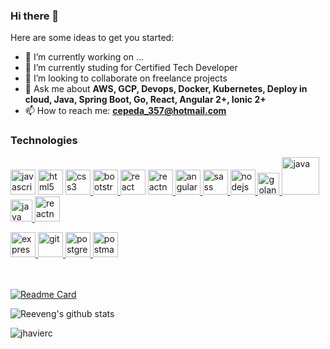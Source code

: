 ### Hi there 👋


Here are some ideas to get you started:

- 🔭 I’m currently working on ...
- 🌱 I’m currently studing for Certified Tech Developer
- 👯 I’m looking to collaborate on freelance projects
- 💬 Ask me about **AWS, GCP, Devops, Docker, Kubernetes, Deploy in cloud, Java, Spring Boot, Go, React, Angular 2+, Ionic 2+**
- 📫 How to reach me: **cepeda_357@hotmail.com**

<!--
<h3 align="left">Connect with me:</h3>
<p align="left">
<a href="https://www.linkedin.com/in/vmvaldez/" target="_blank"><img align="center" src="https://cdn.jsdelivr.net/npm/simple-icons@3.0.1/icons/linkedin.svg" alt="https://www.linkedin.com/in/vmvaldez/" height="30" width="40" /></a>
</p>
-->

<h3 align="left">Technologies</h3>
<p align="left"> 
    
<a href="https://developer.mozilla.org/en-US/docs/Web/JavaScript" target="_blank"> <img src="https://upload.wikimedia.org/wikipedia/commons/thumb/9/99/Unofficial_JavaScript_logo_2.svg/1024px-Unofficial_JavaScript_logo_2.svg.png" alt="javascript" width="40" height="40"/></a> 
 <a href="https://www.w3.org/html/" target="_blank"><img src="https://upload.wikimedia.org/wikipedia/commons/thumb/3/38/HTML5_Badge.svg/600px-HTML5_Badge.svg.png" alt="html5" width="40" height="40"/></a>
<a href="https://www.w3schools.com/css/" target="_blank"> <img src="https://cdn4.iconfinder.com/data/icons/social-media-logos-6/512/121-css3-512.png" alt="css3" width="40" height="40"/> </a><a href="https://getbootstrap.com" target="_blank"> <img src="https://upload.wikimedia.org/wikipedia/commons/thumb/b/b2/Bootstrap_logo.svg/1024px-Bootstrap_logo.svg.png" alt="bootstrap" width="40" height="40"/> </a> 
<a href="https://angular.io/" target="_blank"> <img src="https://seeklogo.com/images/R/react-logo-7B3CE81517-seeklogo.com.png" alt="react" width="40" height="40"/></a>
<a href="https://reactnative.dev/" target="_blank"> <img src="https://reactnative.dev/img/header_logo.svg" alt="reactnative" width="40" height="40"/> </a> 
<a href="https://redux.js.org" target="_blank"> <img src="https://angular.io/assets/images/logos/angular/angular.svg" alt="angular" width="40" height="40"/> </a> 
<a href="https://sass-lang.com" target="_blank"> <img src="https://upload.wikimedia.org/wikipedia/commons/thumb/9/96/Sass_Logo_Color.svg/1280px-Sass_Logo_Color.svg.png" alt="sass" width="40" height="40"/> </a>
<a href="https://nodejs.org" target="_blank"> <img src="https://nodejs.org/static/images/logo.svg" alt="nodejs" height="40"/> </a>
<a href="https://golang.org/" target="_blank"> <img src="https://golang.org/lib/godoc/images/go-logo-blue.svg" alt="golang" height="35"/> </a>
<a href="https://www.java.com/es/" target="_blank"> <img src="https://i.blogs.es/8d2420/650_1000_java/1366_2000.png" alt="java" height="60"/> </a>
<a href="https://spring.io/projects/spring-boot" target="_blank"> <img src="https://spring.io/images/spring-logo-9146a4d3298760c2e7e49595184e1975.svg" alt="java" height="35"/> </a>
<a href="https://www.docker.com/" target="_blank"> <img src="https://1000marcas.net/wp-content/uploads/2020/02/Docker-Logo.png" alt="reactnative" width="40" height="40"/> </a> 
    

<a href="https://expressjs.com" target="_blank"> <img src="https://i.cloudup.com/zfY6lL7eFa-3000x3000.png" alt="express" height="40"/> </a> 
<a href="https://git-scm.com/" target="_blank"> <img src="https://www.vectorlogo.zone/logos/git-scm/git-scm-icon.svg" alt="git" width="40" height="40"/> </a> 
<a href="https://www.postgresql.org" target="_blank"> <img src="https://upload.wikimedia.org/wikipedia/commons/thumb/2/29/Postgresql_elephant.svg/1200px-Postgresql_elephant.svg.png" alt="postgresql" width="40" height="40"/> </a> 
<a href="https://postman.com" target="_blank"> <img src="https://www.vectorlogo.zone/logos/getpostman/getpostman-icon.svg" alt="postman" width="40" height="40"/> </a>



</br></br>
[![Readme Card](https://github-readme-stats.vercel.app/api/pin/?username=jhavierc&repo=github-readme-stats)](https://github.com/anuraghazra/github-readme-stats)


![Reeveng's github stats](https://github-readme-stats.vercel.app/api?username=jhavierc&show_icons=true&title_color=fff&icon_color=79ff97&text_color=9f9f9f&bg_color=151515)

<p><img align="left" src="https://github-readme-stats.vercel.app/api/top-langs?username=jhavierc&show_icons=true&locale=en&layout=compact&title_color=fff&icon_color=79ff97&text_color=9f9f9f&bg_color=151515" alt="jhavierc" /></p>

   
